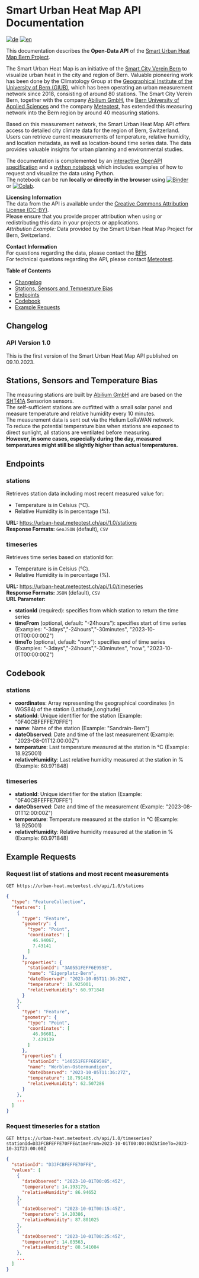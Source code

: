 # Smart Urban Heat Map API Documentation <!-- omit in toc -->

[![de](https://img.shields.io/badge/lang-de-green.svg)](de)
[![en](https://img.shields.io/badge/lang-en-red.svg)](./)


This documentation describes the **Open-Data API** of the [Smart Urban Heat Map Bern Project](https://urban-heat.meteotest.ch).  

The Smart Urban Heat Map is an initiative of the [Smart City Verein Bern](https://www.smartcity-bern.ch/) to visualize urban heat in the city and region of Bern. Valuable pioneering work has been done by the Climatology Group at the [Geographical Institute of the University of Bern (GIUB)](https://www.geography.unibe.ch/index_eng.html), which has been operating an urban measurement network since 2018, consisting of around 80 stations. The Smart City Verein Bern, together with the company [Abilium GmbH](https://www.abilium.io/), the [Bern University of Applied Sciences](https://www.bfh.ch/de/forschung/forschungsbereiche/public-sector-transformation/) and the company [Meteotest](https://meteotest.ch/), has extended this measuring network into the Bern region by around 40 measuring stations.

Based on this measurement network, the Smart Urban Heat Map API offers access to detailed city climate data for the region of Bern, Switzerland. Users can retrieve current measurements of temperature, relative humidity, and location metadata, as well as location-bound time series data. The data provides valuable insights for urban planning and environmental studies.

The documentation is complemented by an [interactive OpenAPI specification](Swagger) and a [python notebook](python_examples.ipynb) which includes examples of how to request and visualize the data using Python.  
The notebook can be run **locally or directly in the browser** using [![Binder](https://mybinder.org/badge_logo.svg)](https://mybinder.org/v2/gh/JurekMueller/SUH_Bern_API_Doc/main?labpath=python_examples.ipynb)
or [![Colab](https://colab.research.google.com/assets/colab-badge.svg)](https://colab.research.google.com/github/JurekMueller/SUH_Bern_API_Doc/blob/main/python_examples.ipynb).

**Licensing Information**  
The data from the API is available under the [Creative Commons Attribution License (CC-BY)](https://creativecommons.org/licenses/by/4.0/).  
Please ensure that you provide proper attribution when using or redistributing this data in your projects or applications.  
*Attribution Example:* Data provided by the Smart Urban Heat Map Project for Bern, Switzerland.

**Contact Information**  
For questions regarding the data, please contact the [BFH](mailto:jurek.mueller@bfh.ch).  
For technical questions regarding the API, please contact [Meteotest](mailto:office@meteotest.ch).

**Table of Contents**
- [Changelog](#changelog)
- [Stations, Sensors and Temperature Bias](#stations-sensors-and-temperature-bias)
- [Endpoints](#endpoints)
- [Codebook](#codebook)
- [Example Requests](#example-requests)

## Changelog

### API Version 1.0 <!-- omit in toc -->

This is the first version of the Smart Urban Heat Map API published on 09.10.2023.

## Stations, Sensors and Temperature Bias
The measuring stations are built by [Abilium GmbH](https://www.abilium.io/) and are based on the [SHT41A](https://www.mouser.ch/datasheet/2/682/Datasheet_SHT4x-3003109.pdf) Sensorion sensors.  
The self-sufficient stations are outfitted with a small solar panel and measure temperature and relative humidity every 10 minutes.  
The measurement data is sent out via the Helium LoRaWAN network.  
To reduce the potential temperature bias when stations are exposed to direct sunlight, all stations are ventilated before measuring.  
**However, in some cases, especially during the day, measured temperatures might still be slightly higher than actual temperatures.**

## Endpoints

### stations <!-- omit in toc -->

Retrieves station data including most recent measured value for:

* Temperature is in Celsius (°C).
* Relative Humidity is in percentage (%).

**URL:** https://urban-heat.meteotest.ch/api/1.0/stations  
**Response Formats:** `GeoJSON` (default), `CSV`  

### timeseries <!-- omit in toc -->
Retrieves time series based on stationId for:
* Temperature is in Celsius (°C).
* Relative Humidity is in percentage (%).

**URL:** https://urban-heat.meteotest.ch/api/1.0/timeseries  
**Response Formats:** `JSON` (default), `CSV`  
**URL Parameter:**
  * **stationId** (required): specifies from which station to return the time series
  * **timeFrom** (optional, default: "-24hours"): specifies start of time series (Examples: "-3days","-24hours","-30minutes", "2023-10-01T00:00:00Z")
  * **timeTo** (optional, default: "now"): specifies end of time series (Examples: "-3days","-24hours","-30minutes", "now", "2023-10-01T00:00:00Z")

## Codebook

### stations <!-- omit in toc -->

- **coordinates**: Array representing the geographical coordinates (in WGS84) of the station (Latitude,Longitude) 
- **stationId**: Unique identifier for the station (Example: "0F40CBFEFFE70FFE")
- **name**: Name of the station (Example: "Sandrain-Bern")
- **dateObserved**: Date and time of the last measurement (Example: "2023-08-01T12:00:00Z")
- **temperature**: Last temperature measured at the station in °C (Example: 18.925001)
- **relativeHumidity**: Last relative humidity measured at the station in % (Example: 60.971848)

### timeseries <!-- omit in toc -->

- **stationId**: Unique identifier for the station (Example: "0F40CBFEFFE70FFE")
- **dateObserved**: Date and time of the measurement (Example: "2023-08-01T12:00:00Z")
- **temperature**: Temperature measured at the station in °C (Example: 18.925001)
- **relativeHumidity**: Relative humidity measured at the station in % (Example: 60.971848)

## Example Requests

### Request list of stations and most recent measurements  <!-- omit in toc -->
`GET https://urban-heat.meteotest.ch/api/1.0/stations`

```json
{
  "type": "FeatureCollection",
  "features": [
    {
      "type": "Feature",
      "geometry": {
        "type": "Point",
        "coordinates": [
          46.94067,
          7.43141
        ]
      },
      "properties": {
        "stationId": "3A0551FEFF6E959E",
        "name": "Eigerplatz-Bern",
        "dateObserved": "2023-10-05T11:36:29Z",
        "temperature": 18.925001,
        "relativeHumidity": 60.971848
      }
    },
    {
      "type": "Feature",
      "geometry": {
        "type": "Point",
        "coordinates": [
          46.96681,
          7.439139
        ]
      },
      "properties": {
        "stationId": "140551FEFF6E959E",
        "name": "Worblen-Ostermundigen",
        "dateObserved": "2023-10-05T11:36:27Z",
        "temperature": 18.791485,
        "relativeHumidity": 62.507286
      }
    },
    ...
  ]
}
```

### Request timeseries for a station  <!-- omit in toc -->

`GET https://urban-heat.meteotest.ch/api/1.0/timeseries?stationId=D33FCBFEFFE70FFE&timeFrom=2023-10-01T00:00:00Z&timeTo=2023-10-31T23:00:00Z`

```json
{
  "stationId": "D33FCBFEFFE70FFE", 
  "values": [
    {
      "dateObserved": "2023-10-01T00:05:45Z", 
      "temperature": 14.193179, 
      "relativeHumidity": 86.94652
    },
    {
      "dateObserved": "2023-10-01T00:15:45Z", 
      "temperature": 14.20386, 
      "relativeHumidity": 87.801025
    },
    {
      "dateObserved": "2023-10-01T00:25:45Z", 
      "temperature": 14.03563, 
      "relativeHumidity": 88.541084
    },
    ...
  ]
}
```